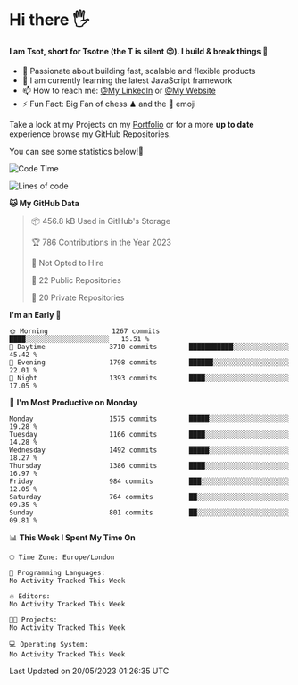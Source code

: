 # Hi there :raised_hand_with_fingers_splayed:
#### I am Tsot, short for Tsotne (the T is silent :wink:). I build & break things :space_invader:
- :telescope: Passionate about building fast, scalable and flexible products
- :seedling: I am currently learning the latest JavaScript framework 
- :mailbox: How to reach me: [@My LinkedIn](https://www.linkedin.com/in/tsotne-gvadzabia/) or [@My Website](https://tsotne.co.uk/contact)
- :zap: Fun Fact: Big Fan of chess ♟ and the 👾 emoji

Take a look at my Projects on my [Portfolio](https://tsotne.co.uk/) or for a more **up to date** experience browse my GitHub Repositories.

You can see some statistics below!:space_invader:
<!--START_SECTION:waka-->
![Code Time](http://img.shields.io/badge/Code%20Time-761%20hrs%202%20mins-blue)

![Lines of code](https://img.shields.io/badge/From%20Hello%20World%20I%27ve%20Written-4.9%20million%20lines%20of%20code-blue)

**🐱 My GitHub Data** 

> 📦 456.8 kB Used in GitHub's Storage 
 > 
> 🏆 786 Contributions in the Year 2023
 > 
> 🚫 Not Opted to Hire
 > 
> 📜 22 Public Repositories 
 > 
> 🔑 20 Private Repositories 
 > 
**I'm an Early 🐤** 

```text
🌞 Morning                1267 commits        ████░░░░░░░░░░░░░░░░░░░░░   15.51 % 
🌆 Daytime                3710 commits        ███████████░░░░░░░░░░░░░░   45.42 % 
🌃 Evening                1798 commits        ██████░░░░░░░░░░░░░░░░░░░   22.01 % 
🌙 Night                  1393 commits        ████░░░░░░░░░░░░░░░░░░░░░   17.05 % 
```
📅 **I'm Most Productive on Monday** 

```text
Monday                   1575 commits        █████░░░░░░░░░░░░░░░░░░░░   19.28 % 
Tuesday                  1166 commits        ████░░░░░░░░░░░░░░░░░░░░░   14.28 % 
Wednesday                1492 commits        █████░░░░░░░░░░░░░░░░░░░░   18.27 % 
Thursday                 1386 commits        ████░░░░░░░░░░░░░░░░░░░░░   16.97 % 
Friday                   984 commits         ███░░░░░░░░░░░░░░░░░░░░░░   12.05 % 
Saturday                 764 commits         ██░░░░░░░░░░░░░░░░░░░░░░░   09.35 % 
Sunday                   801 commits         ██░░░░░░░░░░░░░░░░░░░░░░░   09.81 % 
```


📊 **This Week I Spent My Time On** 

```text
🕑︎ Time Zone: Europe/London

💬 Programming Languages: 
No Activity Tracked This Week

🔥 Editors: 
No Activity Tracked This Week

🐱‍💻 Projects: 
No Activity Tracked This Week

💻 Operating System: 
No Activity Tracked This Week
```


 Last Updated on 20/05/2023 01:26:35 UTC
<!--END_SECTION:waka-->
